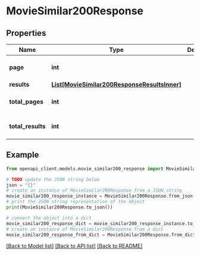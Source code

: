 # MovieSimilar200Response


## Properties

Name | Type | Description | Notes
------------ | ------------- | ------------- | -------------
**page** | **int** |  | [optional] [default to 0]
**results** | [**List[MovieSimilar200ResponseResultsInner]**](MovieSimilar200ResponseResultsInner.md) |  | [optional] 
**total_pages** | **int** |  | [optional] [default to 0]
**total_results** | **int** |  | [optional] [default to 0]

## Example

```python
from openapi_client.models.movie_similar200_response import MovieSimilar200Response

# TODO update the JSON string below
json = "{}"
# create an instance of MovieSimilar200Response from a JSON string
movie_similar200_response_instance = MovieSimilar200Response.from_json(json)
# print the JSON string representation of the object
print(MovieSimilar200Response.to_json())

# convert the object into a dict
movie_similar200_response_dict = movie_similar200_response_instance.to_dict()
# create an instance of MovieSimilar200Response from a dict
movie_similar200_response_from_dict = MovieSimilar200Response.from_dict(movie_similar200_response_dict)
```
[[Back to Model list]](../README.md#documentation-for-models) [[Back to API list]](../README.md#documentation-for-api-endpoints) [[Back to README]](../README.md)



